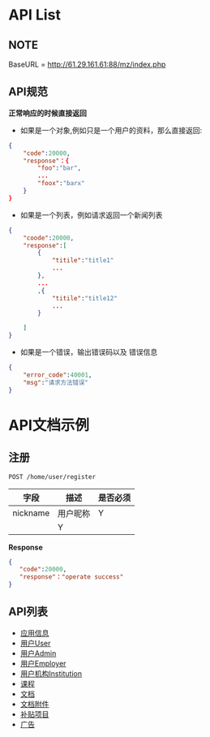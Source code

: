 API List
===
## NOTE

BaseURL = http://61.29.161.61:88/mz/index.php

## API规范

**正常响应的时候直接返回**

* 如果是一个对象,例如只是一个用户的资料，那么直接返回:

```json
{
	"code":20000,
	"response"：{
		"foo":"bar",
		...
		"foox":"barx"
	}
}
```

* 如果是一个列表，例如请求返回一个新闻列表

```json 
{
	"coode":20000,
	"response":[
		{
			"titile":"title1"
			...
		},
		...
		,{
			"titile":"title12"
			...
		}

	]
}

```

* 如果是一个错误，输出错误码以及 错误信息
```json
{
	"error_code":40001,
	"msg":"请求方法错误"
}
```


API文档示例
===
## 注册
`POST /home/user/register`

字段	|描述 |  是否必须 
------------ | -------------| -------------
nickname | 用户昵称  	| Y
 |   | Y

 **Response**
 ```json
{
	"code":20000,
	"response"："operate success"
}
```





## API列表

* [应用信息](api_AppInfo.md)
* [用户User](api_User.md)
* [用户Admin](api_Admin.md)
* [用户Employer](api_Employer.md)
* [用户机构Institution](api_Institution.md)
* [课程](api_Course.md)
* [文档](api_Document.md)
* [文档附件](api_DocumentFile.md)
* [补贴项目](api_Subsidy.md)
* [广告](api_Adertisement.md)


